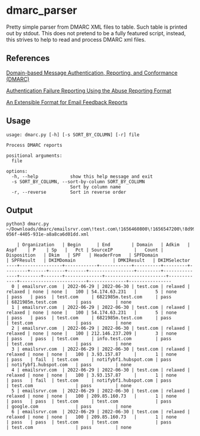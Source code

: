 # dmarc_parser
Pretty simple parser from DMARC XML files to table. Such table is printed out by stdout.
This does not pretend to be a fully featured script, instead, this strives to help to read and process DMARC xml files.

## References
[Domain-based Message Authentication, Reporting, and Conformance (DMARC)](https://datatracker.ietf.org/doc/html/rfc7489)

[Authentication Failure Reporting Using the Abuse Reporting Format](https://datatracker.ietf.org/doc/html/rfc6591)

[An Extensible Format for Email Feedback Reports](https://datatracker.ietf.org/doc/html/rfc5965)
## Usage
```
usage: dmarc.py [-h] [-s SORT_BY_COLUMN] [-r] file

Process DMARC reports

positional arguments:
  file

options:
  -h, --help            show this help message and exit
  -s SORT_BY_COLUMN, --sort-by-column SORT_BY_COLUMN
                        Sort by column name
  -r, --reverse         Sort in reverse order
```

## Output
```
python3 dmarc.py ~/Downloads/dmarc/emailsrvr.com\!test.com\!1656460800\!1656547200\!8d99163a-056f-4405-931e-a8a8ca6d01dd.xml

    | Organization   | Begin      | End        | Domain   | Adkim   | Aspf    | P    | Sp   |   Pct | SourceIP        |   Count | Disposition   | Dkim   | SPF   | HeaderFrom   | SPFDomain             | SPFResult   | DKIMDomain              | DMKIResult   | DKIMSelector
----+----------------+------------+------------+----------+---------+---------+------+------+-------+-----------------+---------+---------------+--------+-------+--------------+-----------------------+-------------+-------------------------+--------------+----------------
  0 | emailsrvr.com  | 2022-06-29 | 2022-06-30 | test.com | relaxed | relaxed | none | none |   100 | 54.174.63.231   |       5 | none          | pass   | pass  | test.com     | 6821985m.test.com     | pass        | 6821985m.test.com       | pass         | none
  1 | emailsrvr.com  | 2022-06-29 | 2022-06-30 | test.com | relaxed | relaxed | none | none |   100 | 54.174.63.231   |       5 | none          | pass   | pass  | test.com     | 6821985m.test.com     | pass        | test.com                | pass         | none
  2 | emailsrvr.com  | 2022-06-29 | 2022-06-30 | test.com | relaxed | relaxed | none | none |   100 | 212.146.237.209 |       3 | none          | pass   | pass  | test.com     | info.test.com         | pass        | test.com                | pass         | none
  3 | emailsrvr.com  | 2022-06-29 | 2022-06-30 | test.com | relaxed | relaxed | none | none |   100 | 3.93.157.87     |       1 | none          | pass   | fail  | test.com     | notifybf1.hubspot.com | pass        | notifybf1.hubspot.com   | pass         | none
  4 | emailsrvr.com  | 2022-06-29 | 2022-06-30 | test.com | relaxed | relaxed | none | none |   100 | 3.93.157.87     |       1 | none          | pass   | fail  | test.com     | notifybf1.hubspot.com | pass        | test.com                | pass         | none
  5 | emailsrvr.com  | 2022-06-29 | 2022-06-30 | test.com | relaxed | relaxed | none | none |   100 | 209.85.160.73   |       1 | none          | pass   | pass  | test.com     | test.com              | pass        | google.com              | pass         | none
  6 | emailsrvr.com  | 2022-06-29 | 2022-06-30 | test.com | relaxed | relaxed | none | none |   100 | 209.85.160.73   |       1 | none          | pass   | pass  | test.com     | test.com              | pass        | test.com                | pass         | none
```
